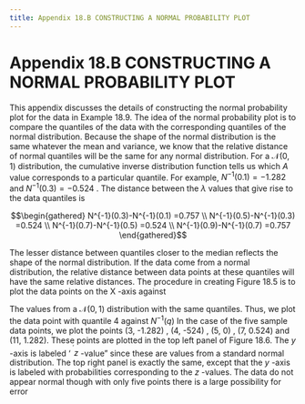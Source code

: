 ```yaml
---
title: Appendix 18.B CONSTRUCTING A NORMAL PROBABILITY PLOT
---
```


# Appendix 18.B CONSTRUCTING A NORMAL PROBABILITY PLOT

This appendix discusses the details of constructing the normal probability plot for the data in Example 18.9. The idea of the normal probability plot is to compare the quantiles of the data with the corresponding quantiles of the normal distribution. Because the shape of the normal distribution is the same whatever the mean and variance,  we know that the relative distance of normal quantiles will be the same for any normal distribution. For a $\mathcal{N}(0,   1)$ distribution,  the cumulative inverse distribution function tells us which $A$ value corresponds to a particular quantile. For example,  $N^{-1}(0.1)=-1.282$ and $N^{-1}(0.3)=-0.524$ . The distance between the $\lambda$ values that give rise to the data quantiles is

$$\begin{gathered}
N^{-1}(0.3)-N^{-1}(0.1) =0.757 \\
N^{-1}(0.5)-N^{-1}(0.3) =0.524 \\
N^{-1}(0.7)-N^{-1}(0.5) =0.524 \\
N^{-1}(0.9)-N^{-1}(0.7) =0.757 
\end{gathered}$$

The lesser distance between quantiles closer to the median reflects the shape of the normal distribution. If the data come from a normal distribution,   the relative distance between data points at these quantiles will have the same relative distances. The procedure in creating Figure 18.5 is to plot the data points on the X -axis against

The values from a $\mathcal{N}(0,   1)$ distribution with the same quantiles. Thus,   we plot the data point with quantile 4 against $N^{-1}(q)$ In the case of the five sample data points,   we plot the points (3,   -1.282) ,   (4,   -524) ,   (5,   0) ,   (7,   0.524) and (11,   1.282). These points are plotted in the top left panel of Figure 18.6. The $y$ -axis is labeled ‘ $^{^{\prime}}z$ -value” since these are values from a standard normal distribution. The top right panel is exactly the same,   except that the $y$ -axis is labeled with probabilities corresponding to the $z$ -values. The data do not appear normal though with only five points there is a large possibility for error
